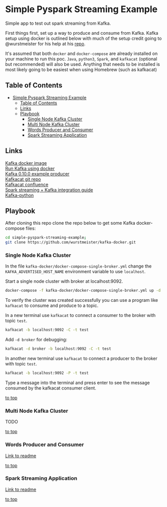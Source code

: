 # Simple Pyspark Streaming Example

Simple app to test out spark streaming from Kafka.

First things first, set up a way to produce and consume from Kafka. Kafka setup using docker is outlined below with much of the setup credit going to @wurstmeister for his help at his [repo](https://github.com/wurstmeister/kafka-docker).

It's assumed that both `docker` and `docker-compose` are already installed on your machine to run this poc. `Java`, `python3`, `Spark`, and `kafkacat` (optional but recommended) will also be used. Anything that needs to be installed is most likely going to be easiest when using Homebrew (such as kafkacat)

## Table of Contents

- [Simple Pyspark Streaming Example](#simple-pyspark-streaming-example)
    - [Table of Contents](#table-of-contents)
    - [Links](#links)
    - [Playbook](#playbook)
        - [Single Node Kafka Cluster](#single-node-kafka-cluster)
        - [Multi Node Kafka Cluster](#multi-node-kafka-cluster)
        - [Words Producer and Consumer](#words-producer-and-consumer)
        - [Spark Streaming Application](#spark-streaming-application)

## Links

[Kafka docker image](https://hub.docker.com/r/wurstmeister/kafka/)  
[Run Kafka using docker](https://jaceklaskowski.gitbooks.io/apache-kafka/kafka-docker.html)  
[Kafka 0.10.0 example producer](https://kafka.apache.org/0100/javadoc/index.html?org/apache/kafka/clients/producer/KafkaProducer.html)  
[Kafkacat git repo](https://github.com/edenhill/kafkacat)  
[Kafkacat confluence](https://docs.confluent.io/current/app-development/kafkacat-usage.html)  
[Spark streaming + Kafka integration guide](https://spark.apache.org/docs/2.2.0/streaming-kafka-0-10-integration.html)  
[Kafka-python](https://pypi.org/project/kafka-python/)

## Playbook

After cloning this repo clone the repo below to get some Kafka docker-compose files:

```sh
cd simple-pyspark-streaming-example;
git clone https://github.com/wurstmeister/kafka-docker.git
```

### Single Node Kafka Cluster

In the file `kafka-docker/docker-compose-single-broker.yml` change the `KAFKA_ADVERTISED_HOST_NAME` environment variable to use `localhost`.

Start a single node cluster with broker at localhost:9092.

```sh
docker-compose -f kafka-docker/docker-compose-single-broker.yml up -d
```

To verify the cluster was created successfully you can use a program like `kafkacat` to consume and produce to a topic.

In a new terminal use `kafkacat` to connect a consumer to the broker with topic `test`.

```sh
kafkacat -b localhost:9092 -C -t test
```

Add `-d broker` for debugging:

```sh
kafkacat -d broker -b localhost:9092 -C -t test
```

In another new terminal use `kafkacat` to connect a producer to the broker with topic `test`.

```sh
kafkacat -b localhost:9092 -P -t test
```

Type a message into the terminal and press enter to see the message consumed by the kafkacat consumer client.

[to top](#streaming-poc)

### Multi Node Kafka Cluster

TODO

[to top](#streaming-poc)

### Words Producer and Consumer

[Link to readme](words-producer-and-consumer-apps/README.md)

[to top](#streaming-poc)

### Spark Streaming Application

[Link to readme](streaming-app/README.md)

[to top](#streaming-poc)
